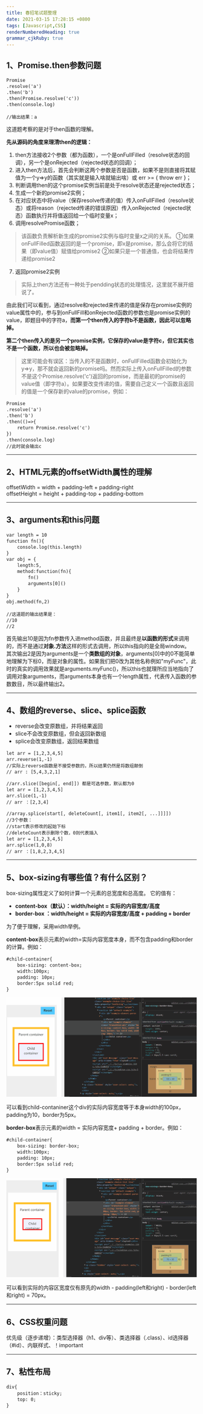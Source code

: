 ```yaml
---
title: 春招笔试题整理
date: 2021-03-15 17:28:15 +0800
tags: [Javascript,CSS]
renderNumberedHeading: true
grammar_cjkRuby: true
---
```


## 1、Promise.then参数问题

```
Promise
.resolve('a')
.then('b')
.then(Promise.resolve('c'))
.then(console.log)

//输出结果：a
```

这道题考察的是对于then函数的理解。  

**先从源码的角度来理清then的逻辑：**  
1. then方法接收2个参数（都为函数），一个是onFullFilled（resolve状态的回调），另一个是onRejected（rejected状态的回调）；
2. 进入then方法后，首先会判断这两个参数是否是函数，如果不是则直接将其赋值为一个y=>y的函数（其实就是输入啥就输出啥）或 err >= { throw err }；
3. 判断调用then的这个promise实例当前是处于resolve状态还是rejected状态；
4. 生成一个新的promise2实例；
5. 在对应状态中将value（保存resolve传递的值）传入onFullFilled（resolve状态）或将reason（rejected传递的错误原因）传入onRejected（rejected状态）函数执行并将值返回给一个临时变量x；
6. 调用resolvePromise函数；
> 该函数负责解析新生成的promise2实例与临时变量x之间的关系。
①如果onFullFilled函数返回的是一个promise，即x是promise，那么会将它的结果（即value值）赋值给promise2
②如果只是一个普通值，也会将结果传递给promise2
7. 返回promise2实例  
> 实际上then方法还有一种处于pendding状态的处理情况，这里就不展开细说了。  

由此我们可以看到，通过resolve和rejected来传递的值是保存在promise实例的value属性中的，参与到onFullFill和onRejected函数的参数也是promise实例的value，即题目中的字符a，**而第一个then传入的字符b不是函数，因此可以忽略掉。**  

**第二个then传入的是另一个promise实例，它保存的value是字符c，但它其实也不是一个函数，所以也会被忽略掉。**  
> 这里可能会有误区：当传入的不是函数时，onFullFilled函数会初始化为y=>y，那不就会返回新的promise吗。然而实际上传入onFullFilled的参数不是这个Promise.resolve('c')返回的promise，而是最初的promise的value值（即字符a）。如果要改变传递的值，需要自己定义一个函数且返回的值是一个保存新的value的promise，例如：
```
Promise
.resolve('a')
.then('b')
.then(()=>{
    return Promise.resolve('c')
})
.then(console.log)
//此时就会输出c
```

---

## 2、HTML元素的offsetWidth属性的理解
offsetWidth = width + padding-left + padding-right  
offsetHeight = height + padding-top + padding-bottom  

---

## 3、arguments和this问题
```
var length = 10
function fn(){
    console.log(this.length)
}
var obj = {
    length:5,
    method:function(fn){
        fn()
        arguments[0]()
    }
}
obj.method(fn,2)

//这道题的输出结果是：
//10
//2
```

首先输出10是因为fn参数传入进method函数，并且最终是**以函数的形式**来调用的，而不是通过**对象.方法**这样的形式去调用，所以this指向的是全局window。  
其次输出2是因为arguments是一个**类数组的对象**，arguments[0]中的0不能简单地理解为下标0，而是对象的属性。如果我们把0改为其他名称例如"myFunc"，此时的真实的调用效果就是arguments.myFunc()，所以this也就理所应当地指向了调用对象arguments，而arguments本身也有一个length属性，代表传入函数的参数数目，所以最终输出2。

---

## 4、数组的reverse、slice、splice函数
- reverse会改变原数组，并将结果返回
- slice不会改变原数组，但会返回新数组
- splice会改变原数组，返回结果数组
```
let arr = [1,2,3,4,5]
arr.reverse(1,-1) 
//实际上reverse函数是不接受参数的，所以结果仍然是将数组颠倒
// arr : [5,4,3,2,1]
```

```
//arr.slice([begin[, end]]) 都是可选参数，默认都为0
let arr = [1,2,3,4,5]
arr.slice(1,-1) 
// arr ：[2,3,4]
```

```
//array.splice(start[, deleteCount[, item1[, item2[, ...]]]])
//3个参数：
//start表示修改的起始下标
//deleteCount表示删除个数，0则代表插入
let arr = [1,2,3,4,5]
arr.splice(1,0,8)
// arr ：[1,8,2,3,4,5]
```

---

## 5、box-sizing有哪些值？有什么区别？
box-sizing属性定义了如何计算一个元素的总宽度和总高度。
它的值有：
- **content-box（默认）：width/height = 实际的内容宽度/高度**
- **border-box ：width/height = 实际的内容宽度/高度 + padding + border**

为了便于理解，采用width举例。  

**content-box**表示元素的width=实际内容宽度本身，而不包含padding和border的计算。例如：  
```
#child-container{
    box-sizing: content-box;
    width:100px;
    padding: 10px;
    border:5px solid red;
}
```
![image](/assets/images/content-box.gif)

可以看到child-contaniner这个div的实际内容宽度等于本身width的100px，padding为10，border为5px。  

**border-box**表示元素的width = 实际内容宽度+ padding + border。例如：  
```
#child-container{
    box-sizing: border-box;
    width:100px;
    padding: 10px;
    border:5px solid red;
}
```
![image](/assets/images/border-box.gif)

可以看到实际的内容区宽度仅有原先的width - padding(left和right) - border(left和right) = 70px。

---

## 6、CSS权重问题
优先级（逐步递增）：类型选择器（h1、div等）、类选择器（.class）、id选择器（#id）、内联样式、！important

---

## 7、粘性布局
```
div{
    position：sticky;
    top: 0;
}
```




